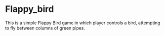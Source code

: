 # Flappy_bird
This is a simple Flappy Bird game in which player controls a bird, attempting to fly between columns of green pipes.
